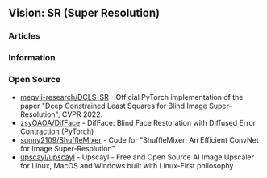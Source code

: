 ## Vision: SR (Super Resolution)


### Articles



### Information


### Open Source
- [megvii-research/DCLS-SR](https://github.com/megvii-research/DCLS-SR) - Official PyTorch implementation of the paper "Deep Constrained Least Squares for Blind Image Super-Resolution", CVPR 2022.
- [zsyOAOA/DifFace](https://github.com/zsyOAOA/DifFace) - DifFace: Blind Face Restoration with Diffused Error Contraction (PyTorch)
- [sunny2109/ShuffleMixer](https://github.com/sunny2109/ShuffleMixer) - Code for "ShuffleMixer: An Efficient ConvNet for Image Super-Resolution"
- [upscayl/upscayl](https://github.com/upscayl/upscayl) - Upscayl - Free and Open Source AI Image Upscaler for Linux, MacOS and Windows built with Linux-First philosophy
